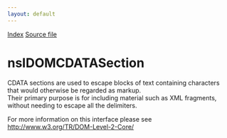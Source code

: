 ```yaml
---
layout: default
---
```

<div id='links'><a href="../index.html">Index</a>
<a href="http://dxr.mozilla.org/mozilla-central/source/dom/interfaces/core/nsIDOMCDATASection.idl">Source file</a>
</div>

# nsIDOMCDATASection #
  
CDATA sections are used to escape blocks of text containing characters   
that would otherwise be regarded as markup.  
Their primary purpose is for including material such as XML fragments,   
without needing to escape all the delimiters.  
  
For more information on this interface please see   
http://www.w3.org/TR/DOM-Level-2-Core/  
  
